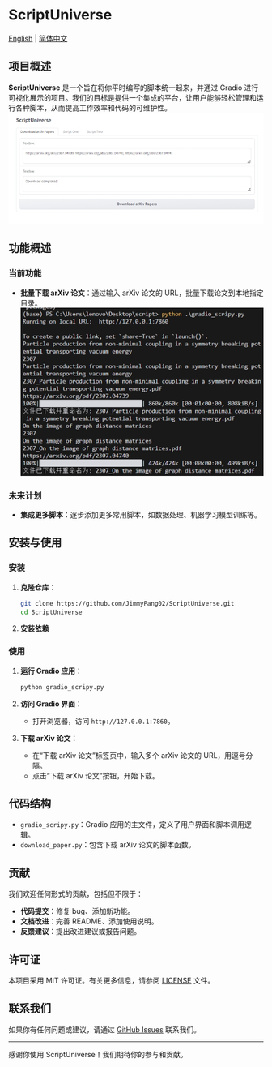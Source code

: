 # ScriptUniverse
[English](README.md) | [简体中文](README_zh.md)

## 项目概述

**ScriptUniverse** 是一个旨在将你平时编写的脚本统一起来，并通过 Gradio 进行可视化展示的项目。我们的目标是提供一个集成的平台，让用户能够轻松管理和运行各种脚本，从而提高工作效率和代码的可维护性。
![image](./assets/images/image1.png)

## 功能概述


### 当前功能

- **批量下载 arXiv 论文**：通过输入 arXiv 论文的 URL，批量下载论文到本地指定目录。
![image](./assets/images/image2.png)

### 未来计划

- **集成更多脚本**：逐步添加更多常用脚本，如数据处理、机器学习模型训练等。


## 安装与使用

### 安装

1. **克隆仓库**：
   ```sh
   git clone https://github.com/JimmyPang02/ScriptUniverse.git
   cd ScriptUniverse
   ```

2. **安装依赖**


### 使用

1. **运行 Gradio 应用**：
   ```sh
   python gradio_scripy.py
   ```

2. **访问 Gradio 界面**：
   - 打开浏览器，访问 `http://127.0.0.1:7860`。

3. **下载 arXiv 论文**：
   - 在“下载 arXiv 论文”标签页中，输入多个 arXiv 论文的 URL，用逗号分隔。
   - 点击“下载 arXiv 论文”按钮，开始下载。

## 代码结构

- `gradio_scripy.py`：Gradio 应用的主文件，定义了用户界面和脚本调用逻辑。
- `download_paper.py`：包含下载 arXiv 论文的脚本函数。

## 贡献

我们欢迎任何形式的贡献，包括但不限于：

- **代码提交**：修复 bug、添加新功能。
- **文档改进**：完善 README、添加使用说明。
- **反馈建议**：提出改进建议或报告问题。

## 许可证

本项目采用 MIT 许可证。有关更多信息，请参阅 [LICENSE](LICENSE) 文件。

## 联系我们

如果你有任何问题或建议，请通过 [GitHub Issues](https://github.com/JimmyPang02/ScriptUniverse/issues) 联系我们。

---

感谢你使用 ScriptUniverse！我们期待你的参与和贡献。